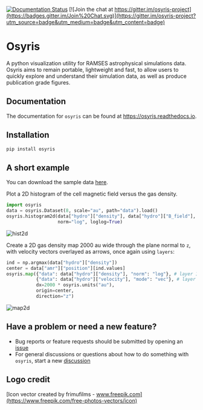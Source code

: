 [![Documentation Status](https://readthedocs.org/projects/osyris/badge/?version=latest)](https://osyris.readthedocs.io/en/stable/?badge=latest)
[![Join the chat at https://gitter.im/osyris-project](https://badges.gitter.im/Join%20Chat.svg)](https://gitter.im/osyris-project?utm_source=badge&utm_medium=badge&utm_content=badge)

# Osyris

A python visualization utility for RAMSES astrophysical simulations data.
Osyris aims to remain portable, lightweight and fast,
to allow users to quickly explore and understand their simulation data,
as well as produce publication grade figures.

## Documentation

The documentation for `osyris` can be found at https://osyris.readthedocs.io.

## Installation

```sh
pip install osyris
```

## A short example

You can download the sample data
[here](https://github.com/osyris-project/osyrisdata/archive/refs/heads/main.zip).

Plot a 2D histogram of the cell magnetic field versus the gas density.

```python
import osyris
data = osyris.Dataset(8, scale="au", path="data").load()
osyris.histogram2d(data["hydro"]["density"], data["hydro"]["B_field"],
                   norm="log", loglog=True)
```
![hist2d](https://osyris.readthedocs.io/en/stable/_images/plotting_histograms_13_1.png)

Create a 2D gas density map 2000 au wide through the plane normal to ``z``,
with velocity vectors overlayed as arrows, once again using ``layers``:

```python
ind = np.argmax(data["hydro"]["density"])
center = data["amr"]["position"][ind.values]
osyris.map({"data": data["hydro"]["density"], "norm": "log"}, # layer 1
           {"data": data["hydro"]["velocity"], "mode": "vec"}, # layer 2
           dx=2000 * osyris.units("au"),
           origin=center,
           direction="z")
```
![map2d](https://osyris.readthedocs.io/en/stable/_images/plotting_maps_23_1.png)

## Have a problem or need a new feature?

- Bug reports or feature requests should be submitted by opening an [issue](https://github.com/osyris-project/osyris/issues)
- For general discussions or questions about how to do something with `osyris`, start a new [discussion](https://github.com/osyris-project/osyris/discussions)

## Logo credit

[Icon vector created by frimufilms - www.freepik.com](https://www.freepik.com/free-photos-vectors/icon)
